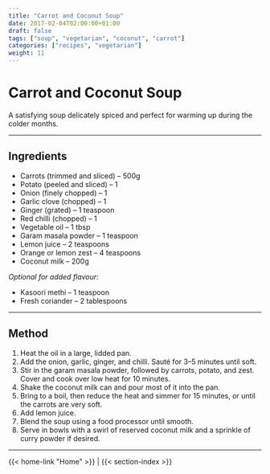```yaml
---
title: "Carrot and Coconut Soup"
date: 2017-02-04T02:00:00+01:00
draft: false
tags: ["soup", "vegetarian", "coconut", "carrot"]
categories: ["recipes", "vegetarian"]
weight: 11
---
```


# Carrot and Coconut Soup

A satisfying soup delicately spiced and perfect for warming up during the colder months.

---

## Ingredients

- Carrots (trimmed and sliced) – 500g  
- Potato (peeled and sliced) – 1  
- Onion (finely chopped) – 1  
- Garlic clove (chopped) – 1  
- Ginger (grated) – 1 teaspoon  
- Red chilli (chopped) – 1  
- Vegetable oil – 1 tbsp  
- Garam masala powder – 1 teaspoon  
- Lemon juice – 2 teaspoons  
- Orange or lemon zest – 4 teaspoons  
- Coconut milk – 200g  

*Optional for added flavour:*  
- Kasoori methi – 1 teaspoon  
- Fresh coriander – 2 tablespoons  

---

## Method

1. Heat the oil in a large, lidded pan.  
2. Add the onion, garlic, ginger, and chilli. Sauté for 3–5 minutes until soft.  
3. Stir in the garam masala powder, followed by carrots, potato, and zest. Cover and cook over low heat for 10 minutes.  
4. Shake the coconut milk can and pour most of it into the pan.  
5. Bring to a boil, then reduce the heat and simmer for 15 minutes, or until the carrots are very soft.  
6. Add lemon juice.  
7. Blend the soup using a food processor until smooth.  
8. Serve in bowls with a swirl of reserved coconut milk and a sprinkle of curry powder if desired.

---
{{< home-link "Home" >}} | {{< section-index >}}